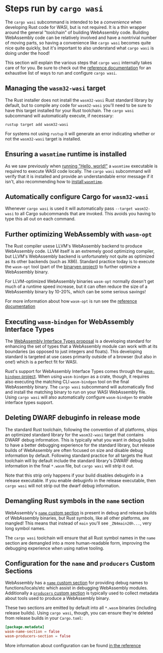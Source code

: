 # Steps run by `cargo wasi`

The `cargo wasi` subcommand is intended to be a *convenience* when developing
Rust code for WASI, but is not required. It is a thin wrapper around the general
"toolchain" of building WebAssembly code. Building WebAssembly code can be
relatively involved and have a nontrivial number of moving parts, so having a
convenience like `cargo wasi` becomes quite nice quite quickly, but it's
important to also understand what `cargo wasi` is doing under the hood!

This section will explain the various steps that `cargo wasi` internally takes
care of for you. Be sure to check out the [reference
documentation](reference.md) for an exhaustive list of ways to run and configure
`cargo wasi`.

## Managing the `wasm32-wasi` target

The Rust installer does not install the `wasm32-wasi` Rust standard library by
default, but to compile any code for `wasm32-wasi` you'll need to be sure to
have this target installed for your Rust toolchain. The `cargo wasi` subcommand
will automatically execute, if necessary:

```
rustup target add wasm32-wasi
```

For systems not using `rustup` it will generate an error indicating whether or
not the `wasm32-wasi` target is installed.

## Ensuring a `wasmtime` runtime is installed

As we saw previously when [running "Hello, world!"](hello-world.md) a
`wasmtime` executable is required to execute WASI code locally. The `cargo wasi`
subcommand will verify that it is installed and provide an understandable error
message if it isn't, also recommending how to [install
`wasmtime`](https://wasmtime.dev).

## Automatically configure Cargo for `wasm32-wasi`

Whenever `cargo wasi` is used it will automatically pass `--target wasm32-wasi`
to all Cargo subcommands that are invoked. This avoids you having to type
this all out on each command.

## Further optimizing WebAssembly with `wasm-opt`

The Rust compiler usese LLVM's WebAssembly backend to produce WebAssembly code.
LLVM itself is an extremely good optimizing compiler, but LLVM's WebAssembly
backend is unfortunately not quite as optimized as its other backends (such as
X86). Standard practice today is to execute the `wasm-opt` tool (part of the
[binaryen project](https://github.com/webassembly/binaryen)) to further
optimize a WebAssembly binary.

For LLVM-optimized WebAssembly binaries `wasm-opt` normally doesn't get much of
a runtime speed increase, but it can often reduce the size of a WebAssembly
binary by 10-20%, which can be some serious savings!

For more information about how `wasm-opt` is run see the [reference
documentation](wasm-opt.md)

## Executing `wasm-bindgen` for WebAssembly Interface Types

The [WebAssembly Interface Types
proposal](https://github.com/webassembly/interface-types) is a developing
standard for enhancing the set of types that a WebAssembly module can work with
at its boundaries (as opposed to just integers and floats). This developing
standard is targeted at use cases primarily outside of a browser (but also in
one!) which is a perfect fit for WASI.

Rust's support for WebAssembly Interface Types comes through the
[`wasm-bindgen` project](https://github.com/rustwasm/wasm-bindgen). When
using `wasm-bindgen` as a crate, though, it requires also executing the
matching CLI `wasm-bindgen` tool on the final WebAssembly binary. The
`cargo wasi` subcommand will automatically find and install the matching binary
to run on your WASI WebAssembly file. Using `cargo wasi` will also
automatically configure `wasm-bindgen` to enable interface types support.

## Deleting DWARF debuginfo in release mode

The standard Rust toolchain, following the convention of all platforms, ships
an optimized standard library for the `wasm32-wasi` target that contains DWARF
debug information. This is typically what you want in debug builds to have
a better debugging experience for the standard library, but release builds of
WebAssembly are often focused on size and disable debug information by default.
Following standard practice for all targets the Rust toolchain will by default
include the standard library's DWARF debug information in the final `*.wasm`
file, but `cargo wasi` will strip it out.

Note that this strip only happens if your build disables debuginfo in a release
executable. If you enable debuginfo in the release executable, then `cargo wasi`
will not strip out the dwarf debug information.

## Demangling Rust symbols in the `name` section

WebAssembly's [`name` custom
section](http://webassembly.github.io/spec/core/appendix/custom.html#name-section)
is present in debug and release builds of WebAssembly binaries, but Rust
symbols, like all other platforms, are mangled! This means that instead of
`main` you'll see `_ZN4main20h...`, very long symbol names.

The `cargo wasi` toolchain will ensure that all Rust symbol names in the `name`
section are demangled into a more human-readable form, improving the debugging
experience when using native tooling.

## Configuration for the `name` and `producers` Custom Sections

WebAssembly has a [`name` custom
section](http://webassembly.github.io/spec/core/appendix/custom.html#name-section)
for providing debug names to functions/locals/etc which assist in debugging
WebAssembly modules. Additionally a [`producers` custom
section](https://github.com/WebAssembly/tool-conventions/blob/master/ProducersSection.md)
is typically used to collect metadata about tools used to produce a WebAssembly
binary.

These two sections are emitted by default into all `*.wasm` binaries (including
release builds). Using `cargo wasi`, though, you can ensure they're
deleted from release builds in your `Cargo.toml`:

```toml
[package.metadata]
wasm-name-section = false
wasm-producers-section = false
```

More information about configuration can be found [in the reference](config.md)
